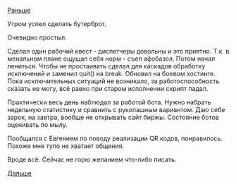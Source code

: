 [Раньше](2015.09.07.md)

Утром  успел сделать бутерброт.

Очевидно простыл.

Сделал один рабочий квест - диспетчеры довольны и это приятно.
Т.к. в менальном плане ощущал себя норм - съел афобазол.
Потом начал лениться. Чтобы не простаивать сделал для каскадов обработку исключений и заменил quit() на break.
Обновил на боевом хостинге. Пока исключительных ситуаций не возникало, за работоспособность сказать не могу, всё равно при старом исполнении скрипт падал.

Практически весь день наблюдал за работой бота. Нужно набрать недельную статистику и сравнить с рукопашным вариантом.
Даю себе зарок, на завтра, вообще не открывать сайт биржы. Состояние ботов оценивать по мылу.

Пообщался с Евгением по поводу реализации QR кодов, понравилось. Похоже мне тупо не хватает общения.

Вроде всё. Сейчас не горю желанием что-либо писать.

[Дальше](2015.09.09.md)